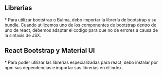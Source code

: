 <h2>Librerias</h2>
* Para utilizar bootstrap o Bulma, debo importar la librería de bootstrap y su bundle. Cuando utilicemos uno de los componentes de bootstrap dentro de uno de react, debemos adaptar el codigo para que no de errores a causa de la sintaxis de JSX.

<h2>React Bootstrap y Material UI</h2>
* Para poder utilizar las librerías especializadas para react, debo instalar por npm sus dependencias e importar sus librerías en el index. 